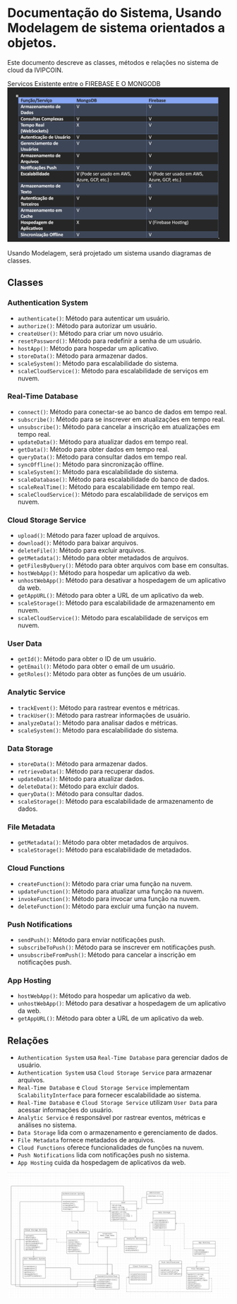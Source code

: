 # Documentação do Sistema, Usando Modelagem de sistema orientados a objetos.

Este documento descreve as classes, métodos e relações no sistema de cloud da IVIPCOIN.

Servicos Existente entre o FIREBASE E O MONGODB
![Alt text](/image/image.png)

Usando Modelagem, será projetado um sistema usando diagramas de classes.

## Classes

### Authentication System

- `authenticate()`: Método para autenticar um usuário.
- `authorize()`: Método para autorizar um usuário.
- `createUser()`: Método para criar um novo usuário.
- `resetPassword()`: Método para redefinir a senha de um usuário.
- `hostApp()`: Método para hospedar um aplicativo.
- `storeData()`: Método para armazenar dados.
- `scaleSystem()`: Método para escalabilidade do sistema.
- `scaleCloudService()`: Método para escalabilidade de serviços em nuvem.

### Real-Time Database

- `connect()`: Método para conectar-se ao banco de dados em tempo real.
- `subscribe()`: Método para se inscrever em atualizações em tempo real.
- `unsubscribe()`: Método para cancelar a inscrição em atualizações em tempo real.
- `updateData()`: Método para atualizar dados em tempo real.
- `getData()`: Método para obter dados em tempo real.
- `queryData()`: Método para consultar dados em tempo real.
- `syncOffline()`: Método para sincronização offline.
- `scaleSystem()`: Método para escalabilidade do sistema.
- `scaleDatabase()`: Método para escalabilidade do banco de dados.
- `scaleRealTime()`: Método para escalabilidade em tempo real.
- `scaleCloudService()`: Método para escalabilidade de serviços em nuvem.

### Cloud Storage Service

- `upload()`: Método para fazer upload de arquivos.
- `download()`: Método para baixar arquivos.
- `deleteFile()`: Método para excluir arquivos.
- `getMetadata()`: Método para obter metadados de arquivos.
- `getFilesByQuery()`: Método para obter arquivos com base em consultas.
- `hostWebApp()`: Método para hospedar um aplicativo da web.
- `unhostWebApp()`: Método para desativar a hospedagem de um aplicativo da web.
- `getAppURL()`: Método para obter a URL de um aplicativo da web.
- `scaleStorage()`: Método para escalabilidade de armazenamento em nuvem.
- `scaleCloudService()`: Método para escalabilidade de serviços em nuvem.

### User Data

- `getId()`: Método para obter o ID de um usuário.
- `getEmail()`: Método para obter o email de um usuário.
- `getRoles()`: Método para obter as funções de um usuário.

### Analytic Service

- `trackEvent()`: Método para rastrear eventos e métricas.
- `trackUser()`: Método para rastrear informações de usuário.
- `analyzeData()`: Método para analisar dados e métricas.
- `scaleSystem()`: Método para escalabilidade do sistema.

### Data Storage

- `storeData()`: Método para armazenar dados.
- `retrieveData()`: Método para recuperar dados.
- `updateData()`: Método para atualizar dados.
- `deleteData()`: Método para excluir dados.
- `queryData()`: Método para consultar dados.
- `scaleStorage()`: Método para escalabilidade de armazenamento de dados.

### File Metadata

- `getMetadata()`: Método para obter metadados de arquivos.
- `scaleStorage()`: Método para escalabilidade de metadados.

### Cloud Functions

- `createFunction()`: Método para criar uma função na nuvem.
- `updateFunction()`: Método para atualizar uma função na nuvem.
- `invokeFunction()`: Método para invocar uma função na nuvem.
- `deleteFunction()`: Método para excluir uma função na nuvem.

### Push Notifications

- `sendPush()`: Método para enviar notificações push.
- `subscribeToPush()`: Método para se inscrever em notificações push.
- `unsubscribeFromPush()`: Método para cancelar a inscrição em notificações push.

### App Hosting

- `hostWebApp()`: Método para hospedar um aplicativo da web.
- `unhostWebApp()`: Método para desativar a hospedagem de um aplicativo da web.
- `getAppURL()`: Método para obter a URL de um aplicativo da web.

## Relações

- `Authentication System` usa `Real-Time Database` para gerenciar dados de usuário.
- `Authentication System` usa `Cloud Storage Service` para armazenar arquivos.
- `Real-Time Database` e `Cloud Storage Service` implementam `ScalabilityInterface` para fornecer escalabilidade ao sistema.
- `Real-Time Database` e `Cloud Storage Service` utilizam `User Data` para acessar informações do usuário.
- `Analytic Service` é responsável por rastrear eventos, métricas e análises no sistema.
- `Data Storage` lida com o armazenamento e gerenciamento de dados.
- `File Metadata` fornece metadados de arquivos.
- `Cloud Functions` oferece funcionalidades de funções na nuvem.
- `Push Notifications` lida com notificações push no sistema.
- `App Hosting` cuida da hospedagem de aplicativos da web.

![Alt text](image.png)
